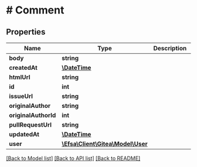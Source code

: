 # # Comment

## Properties

Name | Type | Description | Notes
------------ | ------------- | ------------- | -------------
**body** | **string** |  | [optional]
**createdAt** | [**\DateTime**](\DateTime.md) |  | [optional]
**htmlUrl** | **string** |  | [optional]
**id** | **int** |  | [optional]
**issueUrl** | **string** |  | [optional]
**originalAuthor** | **string** |  | [optional]
**originalAuthorId** | **int** |  | [optional]
**pullRequestUrl** | **string** |  | [optional]
**updatedAt** | [**\DateTime**](\DateTime.md) |  | [optional]
**user** | [**\Efsa\Client\Gitea\Model\User**](User.md) |  | [optional]

[[Back to Model list]](../../README.md#models) [[Back to API list]](../../README.md#endpoints) [[Back to README]](../../README.md)
